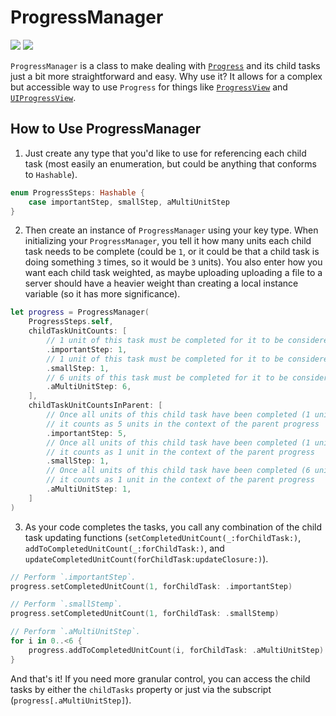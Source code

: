 # ProgressManager

[![](https://img.shields.io/endpoint?url=https%3A%2F%2Fswiftpackageindex.com%2Fapi%2Fpackages%2Fedonv%2FProgressManager%2Fbadge%3Ftype%3Dswift-versions)](https://swiftpackageindex.com/edonv/ProgressManager)
[![](https://img.shields.io/endpoint?url=https%3A%2F%2Fswiftpackageindex.com%2Fapi%2Fpackages%2Fedonv%2FProgressManager%2Fbadge%3Ftype%3Dplatforms)](https://swiftpackageindex.com/edonv/ProgressManager)

`ProgressManager` is a class to make dealing with [`Progress`](https://developer.apple.com/documentation/foundation/progress) and its child tasks just a bit more straightforward and easy. Why use it? It allows for a complex but accessible way to use `Progress` for things like [`ProgressView`](https://developer.apple.com/documentation/swiftui/progressview) and [`UIProgressView`](https://developer.apple.com/documentation/uikit/uiprogressview).

## How to Use ProgressManager

1. Just create any type that you'd like to use for referencing each child task (most easily an enumeration, but could be anything that conforms to `Hashable`).

```swift
enum ProgressSteps: Hashable {
    case importantStep, smallStep, aMultiUnitStep
}
```

2. Then create an instance of `ProgressManager` using your key type. When initializing your `ProgressManager`, you tell it how many units each child task needs to be complete (could be `1`, or it could be that a child task is doing something `3` times, so it would be `3` units). You also enter how you want each child task weighted, as maybe uploading uploading a file to a server should have a heavier weight than creating a local instance variable (so it has more significance).

```swift
let progress = ProgressManager(
    ProgressSteps.self,
    childTaskUnitCounts: [
        // 1 unit of this task must be completed for it to be considered "complete" by the parent
        .importantStep: 1,
        // 1 unit of this task must be completed for it to be considered "complete" by the parent
        .smallStep: 1,
        // 6 units of this task must be completed for it to be considered "complete" by the parent
        .aMultiUnitStep: 6,
    ],
    childTaskUnitCountsInParent: [
        // Once all units of this child task have been completed (1 unit),
        // it counts as 5 units in the context of the parent progress
        .importantStep: 5,
        // Once all units of this child task have been completed (1 unit),
        // it counts as 1 unit in the context of the parent progress
        .smallStep: 1,
        // Once all units of this child task have been completed (6 units),
        // it counts as 1 unit in the context of the parent progress
        .aMultiUnitStep: 1,
    ]
)
```

3. As your code completes the tasks, you call any combination of the child task updating functions (`setCompletedUnitCount(_:forChildTask:)`, `addToCompletedUnitCount(_:forChildTask:)`, and `updateCompletedUnitCount(forChildTask:updateClosure:)`).

```swift
// Perform `.importantStep`.
progress.setCompletedUnitCount(1, forChildTask: .importantStep)

// Perform `.smallStemp`.
progress.setCompletedUnitCount(1, forChildTask: .smallStemp)

// Perform `.aMultiUnitStep`.
for i in 0..<6 {
    progress.addToCompletedUnitCount(i, forChildTask: .aMultiUnitStep)
}
```

And that's it! If you need more granular control, you can access the child tasks by either the `childTasks` property or just via the subscript (`progress[.aMultiUnitStep]`).
